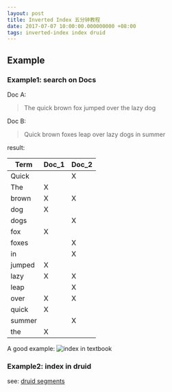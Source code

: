 ```yaml
---
layout: post
title: Inverted Index 五分钟教程
date: 2017-07-07 10:00:00.000000000 +08:00
tags: inverted-index index druid
---
```


## Example
### Example1: search on Docs
Doc A:
> The quick brown fox jumped over the lazy dog

Doc B:
> Quick brown foxes leap over lazy dogs in summer

result:

Term    |  Doc_1 | Doc_2
-------- | ------ | ----
Quick   |       |  X
The     |   X   |
brown   |   X   |  X
dog     |   X   |
dogs    |       |  X
fox     |   X   |
foxes   |       |  X
in      |       |  X
jumped  |   X   |
lazy    |   X   |  X
leap    |       |  X
over    |   X   |  X
quick   |   X   |
summer  |       |  X
the  |X   |

A good example:
![index in textbook](https://qph.ec.quoracdn.net/main-qimg-313e47647edc7807f827127b7811b441)

### Example2: index in druid
see:
[druid segments](http://druid.io/docs/0.9.2/design/segments.html#multi-value-columns)
